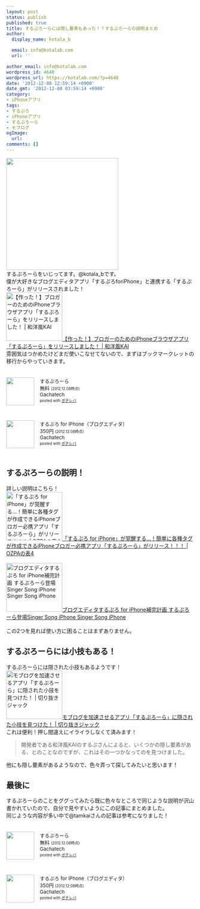 ```yaml
---
layout: post
status: publish
published: true
title: するぷろーらには隠し要素もあった！？するぷろーらの説明まとめ
author:
  display_name: kotala_b

  email: info@kotalab.com
  url: ''

author_email: info@kotalab.com
wordpress_id: 4640
wordpress_url: https://kotalab.com/?p=4640
date: '2012-12-08 12:59:14 +0900'
date_gmt: '2012-12-08 03:59:14 +0900'
category:
- iPhoneアプリ
tags:
- するぷろ
- iPhoneアプリ
- するぷろーら
- モブログ
ogImage:
  url:
comments: []
---
```

<p><a href="/wp-content/uploads/slprola_121208.jpg" target="_blank"><img src="/wp-content/uploads/slprola_121208-300x300.jpg" alt="" title="slprola_121208" width="300" height="300" class="alignnone size-medium wp-image-4646" /></a><br />
するぷろーらをいじってます。@kotala_bです。<br />
僕が大好きなブログエディタアプリ「するぷろforiPhone」と連携する「するぷろーら」がリリースされました！<br />
<a href="https://wayohoo.com/ios/apps/productivity/slplorer.html" target="_blank"><img  class="alignleft" src="https://capture.heartrails.com/150x130?https://wayohoo.com/ios/apps/productivity/slplorer.html" alt="【作った！】ブロガーのためのiPhoneブラウザアプリ「するぷろーら」をリリースしました！ | 和洋風KAI" width="150" height="130" /></a><a href="https://wayohoo.com/ios/apps/productivity/slplorer.html" target="_blank">【作った！】ブロガーのためのiPhoneブラウザアプリ「するぷろーら」をリリースしました！ | 和洋風KAI</a><a href="https://b.hatena.ne.jp/entry/https://wayohoo.com/ios/apps/productivity/slplorer.html" target="_blank"><img border="0" src="https://b.hatena.ne.jp/entry/image/https://wayohoo.com/ios/apps/productivity/slplorer.html" alt="" /></a><br style="clear:both;" />雰囲気はつかめたけどまだ使いこなせてないので、まずはブックマークレットの移行からやっていきます。</p>
<div class="pochireba" style="text-align:left;font-size:small;padding:20px 0;/zoom: 1;overflow: hidden;"><span class="removed_link" title="click.linksynergy.com/fs-bin/click?id=d2yYUp776R4&amp;subid=&amp;offerid=94348.1&amp;type=3&amp;tmpid=3910&amp;RD_PARM1=https%253A%252F%252Fitunes.apple.com%252Fjp%252Fapp%252Fsurupurora%252Fid580560943%253Fmt%253D8%2526uo%253D4"><img src="http://a178.phobos.apple.com/us/r1000/091/Purple/v4/35/c4/44/35c44425-3473-44ac-3ad6-aca6e42ec69d/mzl.kkrqlncn.jpg" width="75" height="75" style="float:left;margin:0 15px 0 0;" class="pochi_img" ></span>
<div class="pochi_info" style="text-align:left;/zoom: 1;overflow: hidden;">
<div class="pochi_name"><span class="removed_link" title="click.linksynergy.com/fs-bin/click?id=d2yYUp776R4&amp;subid=&amp;offerid=94348.1&amp;type=3&amp;tmpid=3910&amp;RD_PARM1=https%253A%252F%252Fitunes.apple.com%252Fjp%252Fapp%252Fsurupurora%252Fid580560943%253Fmt%253D8%2526uo%253D4">するぷろーら</span></div>
<div class="pochi_price" style="display:inline;">無料</div>
<div class="pochi_time" style="font-size:x-small;display:inline;">(2012.12.08時点)</div>
<div class="pochi_seller"><span class="removed_link" title="click.linksynergy.com/fs-bin/click?id=d2yYUp776R4&amp;subid=&amp;offerid=94348.1&amp;type=3&amp;tmpid=3910&amp;RD_PARM1=https%253A%252F%252Fitunes.apple.com%252Fjp%252Fartist%252Fgachatech%252Fid358731102%253Fuo%253D4">Gachatech</span></div>
<div class="pochi_post" style="font-size:x-small;">posted with <a href="https://pochireba.com">ポチレバ</a></div>
</div>
<div class="pochireba-footer" style="clear: left"></div>
</div>
<div class="pochireba" style="text-align:left;font-size:small;padding:20px 0;/zoom: 1;overflow: hidden;"><span class="removed_link" title="click.linksynergy.com/fs-bin/click?id=d2yYUp776R4&amp;subid=&amp;offerid=94348.1&amp;type=3&amp;tmpid=3910&amp;RD_PARM1=https%253A%252F%252Fitunes.apple.com%252Fjp%252Fapp%252Fsurupuro-for-iphone-buroguedita%252Fid436676299%253Fmt%253D8%2526uo%253D4"><img src="http://a1996.phobos.apple.com/us/r1000/064/Purple/v4/83/30/73/833073ba-c744-bcb6-1ffd-bf127570001e/mza_2385781230882958089.jpg" width="75" height="75" style="float:left;margin:0 15px 0 0;" class="pochi_img" ></span>
<div class="pochi_info" style="text-align:left;/zoom: 1;overflow: hidden;">
<div class="pochi_name"><span class="removed_link" title="click.linksynergy.com/fs-bin/click?id=d2yYUp776R4&amp;subid=&amp;offerid=94348.1&amp;type=3&amp;tmpid=3910&amp;RD_PARM1=https%253A%252F%252Fitunes.apple.com%252Fjp%252Fapp%252Fsurupuro-for-iphone-buroguedita%252Fid436676299%253Fmt%253D8%2526uo%253D4">するぷろ for iPhone（ブログエディタ）</span></div>
<div class="pochi_price" style="display:inline;">350円</div>
<div class="pochi_time" style="font-size:x-small;display:inline;">(2012.12.08時点)</div>
<div class="pochi_seller"><span class="removed_link" title="click.linksynergy.com/fs-bin/click?id=d2yYUp776R4&amp;subid=&amp;offerid=94348.1&amp;type=3&amp;tmpid=3910&amp;RD_PARM1=https%253A%252F%252Fitunes.apple.com%252Fjp%252Fartist%252Fgachatech%252Fid358731102%253Fuo%253D4">Gachatech</span></div>
<div class="pochi_post" style="font-size:x-small;">posted with <a href="https://pochireba.com">ポチレバ</a></div>
</div>
<div class="pochireba-footer" style="clear: left"></div>
</div>
<!--more-->
<h2>するぷろーらの説明！</h2>
<p>詳しい説明はこちら！<br />
<a href="http://ozpa-h4.com/2012/12/05/slprola-tuduri-wakannai/" target="_blank"><img  class="alignleft" src="https://capture.heartrails.com/150x130?http://ozpa-h4.com/2012/12/05/slprola-tuduri-wakannai/" alt="「するぷろ for iPhone」が覚醒する&hellip;！簡単に各種タグが作成できるiPhoneブロガー必携アプリ「するぷろーら」がリリース！！！ | OZPAの表4" width="150" height="130" /></a><a href="http://ozpa-h4.com/2012/12/05/slprola-tuduri-wakannai/" target="_blank">「するぷろ for iPhone」が覚醒する&hellip;！簡単に各種タグが作成できるiPhoneブロガー必携アプリ「するぷろーら」がリリース！！！ | OZPAの表4</a><a href="https://b.hatena.ne.jp/entry/http://ozpa-h4.com/2012/12/05/slprola-tuduri-wakannai/" target="_blank"><img border="0" src="https://b.hatena.ne.jp/entry/image/http://ozpa-h4.com/2012/12/05/slprola-tuduri-wakannai/" alt="" /></a><br style="clear:both;" /><br />
<a href="http://kuracyan.net/archives/16740" target="_blank"><img  class="alignleft" src="https://capture.heartrails.com/150x130?http://kuracyan.net/archives/16740" alt="ブログエディタするぷろ for iPhone補完計画 するぷろーら登場Singer Song iPhone Singer Song iPhone" width="150" height="130" /></a><a href="http://kuracyan.net/archives/16740" target="_blank">ブログエディタするぷろ for iPhone補完計画 するぷろーら登場Singer Song iPhone Singer Song iPhone</a><a href="https://b.hatena.ne.jp/entry/http://kuracyan.net/archives/16740" target="_blank"><img border="0" src="https://b.hatena.ne.jp/entry/image/http://kuracyan.net/archives/16740" alt="" /></a><br style="clear:both;" /><br />
この2つを見れば使い方に困ることはまずありません。</p>
<h2>するぷろーらには小技もある！</h2>
<p>するぷろーらには隠された小技もあるようです！<br />
<a href="http://tamkai.com/blog/2012/12/08/2764/" target="_blank"><img  class="alignleft" src="https://capture.heartrails.com/150x130?http://tamkai.com/blog/2012/12/08/2764/" alt="モブログを加速させるアプリ「するぷろーら」に隠された小技を見つけた！ | 切り抜きジャック" width="150" height="130" /></a><a href="http://tamkai.com/blog/2012/12/08/2764/" target="_blank">モブログを加速させるアプリ「するぷろーら」に隠された小技を見つけた！ | 切り抜きジャック</a><a href="https://b.hatena.ne.jp/entry/http://tamkai.com/blog/2012/12/08/2764/" target="_blank"><img border="0" src="https://b.hatena.ne.jp/entry/image/http://tamkai.com/blog/2012/12/08/2764/" alt="" /></a><br style="clear:both;" />これは便利！押し間違えにイライラしなくて済みます！</p>
<blockquote><p>開発者である和洋風KAIのするぷさんによると、いくつかの隠し要素がある、とのことなのですが、これはその一つかなってのを見つけました。
</p></blockquote>
<p>他にも隠し要素があるようなので、色々弄って探してみたいと思います！</p>
<h2>最後に</h2>
<p>するぷろーらのことをググってみたら既に色々なところで同じような説明が沢山書かれていたので、自分で見やすいようにこの記事にまとめました。<br />
同じような内容が多い中で@tamkaiさんの記事は参考になりました！</p>
<div class="pochireba" style="text-align:left;font-size:small;padding:20px 0;/zoom: 1;overflow: hidden;"><span class="removed_link" title="click.linksynergy.com/fs-bin/click?id=d2yYUp776R4&amp;subid=&amp;offerid=94348.1&amp;type=3&amp;tmpid=3910&amp;RD_PARM1=https%253A%252F%252Fitunes.apple.com%252Fjp%252Fapp%252Fsurupurora%252Fid580560943%253Fmt%253D8%2526uo%253D4"><img src="http://a178.phobos.apple.com/us/r1000/091/Purple/v4/35/c4/44/35c44425-3473-44ac-3ad6-aca6e42ec69d/mzl.kkrqlncn.jpg" width="75" height="75" style="float:left;margin:0 15px 0 0;" class="pochi_img" ></span>
<div class="pochi_info" style="text-align:left;/zoom: 1;overflow: hidden;">
<div class="pochi_name"><span class="removed_link" title="click.linksynergy.com/fs-bin/click?id=d2yYUp776R4&amp;subid=&amp;offerid=94348.1&amp;type=3&amp;tmpid=3910&amp;RD_PARM1=https%253A%252F%252Fitunes.apple.com%252Fjp%252Fapp%252Fsurupurora%252Fid580560943%253Fmt%253D8%2526uo%253D4">するぷろーら</span></div>
<div class="pochi_price" style="display:inline;">無料</div>
<div class="pochi_time" style="font-size:x-small;display:inline;">(2012.12.08時点)</div>
<div class="pochi_seller"><span class="removed_link" title="click.linksynergy.com/fs-bin/click?id=d2yYUp776R4&amp;subid=&amp;offerid=94348.1&amp;type=3&amp;tmpid=3910&amp;RD_PARM1=https%253A%252F%252Fitunes.apple.com%252Fjp%252Fartist%252Fgachatech%252Fid358731102%253Fuo%253D4">Gachatech</span></div>
<div class="pochi_post" style="font-size:x-small;">posted with <a href="https://pochireba.com">ポチレバ</a></div>
</div>
<div class="pochireba-footer" style="clear: left"></div>
</div>
<div class="pochireba" style="text-align:left;font-size:small;padding:20px 0;/zoom: 1;overflow: hidden;"><span class="removed_link" title="click.linksynergy.com/fs-bin/click?id=d2yYUp776R4&amp;subid=&amp;offerid=94348.1&amp;type=3&amp;tmpid=3910&amp;RD_PARM1=https%253A%252F%252Fitunes.apple.com%252Fjp%252Fapp%252Fsurupuro-for-iphone-buroguedita%252Fid436676299%253Fmt%253D8%2526uo%253D4"><img src="http://a1996.phobos.apple.com/us/r1000/064/Purple/v4/83/30/73/833073ba-c744-bcb6-1ffd-bf127570001e/mza_2385781230882958089.jpg" width="75" height="75" style="float:left;margin:0 15px 0 0;" class="pochi_img" ></span>
<div class="pochi_info" style="text-align:left;/zoom: 1;overflow: hidden;">
<div class="pochi_name"><span class="removed_link" title="click.linksynergy.com/fs-bin/click?id=d2yYUp776R4&amp;subid=&amp;offerid=94348.1&amp;type=3&amp;tmpid=3910&amp;RD_PARM1=https%253A%252F%252Fitunes.apple.com%252Fjp%252Fapp%252Fsurupuro-for-iphone-buroguedita%252Fid436676299%253Fmt%253D8%2526uo%253D4">するぷろ for iPhone（ブログエディタ）</span></div>
<div class="pochi_price" style="display:inline;">350円</div>
<div class="pochi_time" style="font-size:x-small;display:inline;">(2012.12.08時点)</div>
<div class="pochi_seller"><span class="removed_link" title="click.linksynergy.com/fs-bin/click?id=d2yYUp776R4&amp;subid=&amp;offerid=94348.1&amp;type=3&amp;tmpid=3910&amp;RD_PARM1=https%253A%252F%252Fitunes.apple.com%252Fjp%252Fartist%252Fgachatech%252Fid358731102%253Fuo%253D4">Gachatech</span></div>
<div class="pochi_post" style="font-size:x-small;">posted with <a href="https://pochireba.com">ポチレバ</a></div>
</div>
<div class="pochireba-footer" style="clear: left"></div>
</div>
